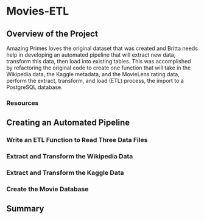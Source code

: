 # Movies-ETL

## Overview of the Project
Amazing Primes loves the original dataset that was created and Britta needs help in developing an automated pipeline that will extract new data, transform this data, then load into existing tables.  This was accomplished by refactoring the original code to create one function that will take in the Wikipedia data, the Kaggle metadata, and the MovieLens rating data, perform the extract, transform, and load (ETL) process, the import to a PostgreSQL database.

### Resources


## Creating an Automated Pipeline


### Write an ETL Function to Read Three Data Files



### Extract and Transform the Wikipedia Data



### Extract and Transform the Kaggle Data



### Create the Movie Database


## Summary


